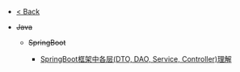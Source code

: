 * [< Back](/)

* ~~Java~~

    * ~~SpringBoot~~
        
        * [SpringBoot框架中各层(DTO, DAO, Service, Controller)理解](learning_notes/java/spring_boot/SpringBoot框架中各层理解.md)
